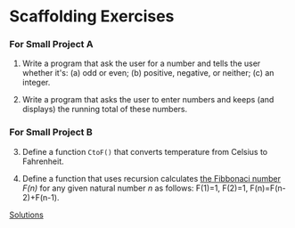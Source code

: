 # Scaffolding Exercises

### For Small Project A

1. Write a program that ask the user for a number and tells the user whether it's:
(a) odd or even; (b) positive, negative, or neither; (c) an integer.

2. Write a program that asks the user to enter numbers and keeps (and displays) the running total
of these numbers.

### For Small Project B

3. Define a function `CtoF()` that converts temperature from Celsius to Fahrenheit.

4. Define a function that uses recursion calculates [the Fibbonaci number](https://en.wikipedia.org/wiki/Fibonacci_number) *F(n)* for any given natural number *n* as follows: F(1)=1, F(2)=1, F(n)=F(n-2)+F(n-1).

[Solutions](scaffolding_solutions.md)
